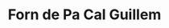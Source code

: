 ---
title: "Forn de Pa Cal Guillem"
url: /sant-marti-de-malda/forn-de-pa-cal-guillem/
shop: Bäckerei
---